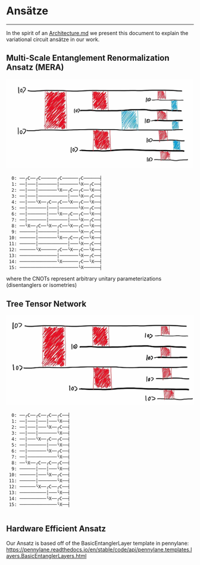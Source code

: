 # Ansätze
---

In the spirit of an [Architecture.md](https://matklad.github.io/2021/02/06/ARCHITECTURE.md.html) we present this document to explain the variational circuit ansätze in our work.

## Multi-Scale Entanglement Renormalization Ansatz (MERA)

<img src="https://github.com/echertkov/qhack_vqe_ttn/raw/main/images/mera.jpg" width="550px" />

```
  0: ──╭C──╭C──────╭C──────╭C──────┤
  1: ──│───│───────│───────╰X──╭C──┤
  2: ──│───│───────╰X──╭C──╭C──╰X──┤
  3: ──│───│───────────│───╰X──╭C──┤
  4: ──│───╰X──╭C──╭C──╰X──╭C──╰X──┤
  5: ──│───────│───│───────╰X──╭C──┤
  6: ──│───────│───╰X──╭C──╭C──╰X──┤
  7: ──│───────│───────│───╰X──╭C──┤
  8: ──╰X──╭C──╰X──╭C──╰X──╭C──╰X──┤
  9: ──────│───────│───────╰X──╭C──┤
 10: ──────│───────╰X──╭C──╭C──╰X──┤
 11: ──────│───────────│───╰X──╭C──┤
 12: ──────╰X──────╭C──╰X──╭C──╰X──┤
 13: ──────────────│───────╰X──╭C──┤
 14: ──────────────╰X──────╭C──╰X──┤
 15: ──────────────────────╰X──────┤
```
where the CNOTs represent arbitrary unitary parameterizations (disentanglers or isometries)

## Tree Tensor Network

<img src="https://github.com/echertkov/qhack_vqe_ttn/raw/main/images/ttn.jpg" width="550px" />

```
  0: ──╭C──╭C──╭C──╭C──┤ 
  1: ──│───│───│───╰X──┤     
  2: ──│───│───╰X──╭C──┤     
  3: ──│───│───────╰X──┤     
  4: ──│───╰X──╭C──╭C──┤     
  5: ──│───────│───╰X──┤     
  6: ──│───────╰X──╭C──┤     
  7: ──│───────────╰X──┤     
  8: ──╰X──╭C──╭C──╭C──┤     
  9: ──────│───│───╰X──┤     
 10: ──────│───╰X──╭C──┤     
 11: ──────│───────╰X──┤     
 12: ──────╰X──╭C──╭C──┤     
 13: ──────────│───╰X──┤     
 14: ──────────╰X──╭C──┤     
 15: ──────────────╰X──┤     


```

## Hardware Efficient Ansatz
Our Ansatz is based off of the BasicEntanglerLayer template in pennylane:
https://pennylane.readthedocs.io/en/stable/code/api/pennylane.templates.layers.BasicEntanglerLayers.html

